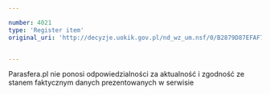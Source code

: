 ```yaml
---

number: 4021
type: 'Register item'
original_uri: 'http://decyzje.uokik.gov.pl/nd_wz_um.nsf/0/B2879D87EFAF710FC1257AB800335058?OpenDocument'


---
```


Parasfera.pl nie ponosi odpowiedzialności za aktualność i zgodność ze stanem faktycznym danych prezentowanych w serwisie
